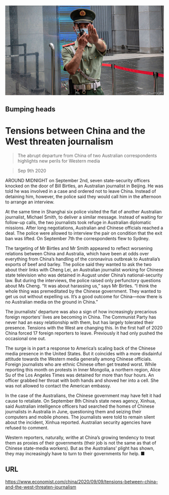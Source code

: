 ![](./images/20200912_CNP002.jpg)

## Bumping heads

# Tensions between China and the West threaten journalism

> The abrupt departure from China of two Australian correspondents highlights new perils for Western media

> Sep 9th 2020

AROUND MIDNIGHT on September 2nd, seven state-security officers knocked on the door of Bill Birtles, an Australian journalist in Beijing. He was told he was involved in a case and ordered not to leave China. Instead of detaining him, however, the police said they would call him in the afternoon to arrange an interview.

At the same time in Shanghai six police visited the flat of another Australian journalist, Michael Smith, to deliver a similar message. Instead of waiting for follow-up calls, the two journalists took refuge in Australian diplomatic missions. After long negotiations, Australian and Chinese officials reached a deal. The police were allowed to interview the pair on condition that the exit ban was lifted. On September 7th the correspondents flew to Sydney.

The targeting of Mr Birtles and Mr Smith appeared to reflect worsening relations between China and Australia, which have been at odds over everything from China’s handling of the coronavirus outbreak to Australia’s exports of beef and barley. The police said they wanted to ask the two about their links with Cheng Lei, an Australian journalist working for Chinese state television who was detained in August under China’s national-security law. But during the interviews, the police raised only perfunctory questions about Ms Cheng. “It was about harassing us,” says Mr Birtles. “I think the whole thing was premeditated by the Chinese government. They wanted to get us out without expelling us. It’s a good outcome for China—now there is no Australian media on the ground in China.”

The journalists’ departure was also a sign of how increasingly precarious foreign reporters’ lives are becoming in China. The Communist Party has never had an easy relationship with them, but has largely tolerated their presence. Tensions with the West are changing this. In the first half of 2020 China forced 17 foreign reporters to leave. Previously it had only pushed the occasional one out.

The surge is in part a response to America’s scaling back of the Chinese media presence in the United States. But it coincides with a more disdainful attitude towards the Western media generally among Chinese officials. Foreign journalists who are ethnic Chinese often get treated worst. While reporting this month on protests in Inner Mongolia, a northern region, Alice Su of the Los Angeles Times was detained for more than four hours. An officer grabbed her throat with both hands and shoved her into a cell. She was not allowed to contact the American embassy.

In the case of the Australians, the Chinese government may have felt it had cause to retaliate. On September 8th China’s state news agency, Xinhua, said Australian intelligence officers had searched the homes of Chinese journalists in Australia in June, questioning them and seizing their computers and mobile phones. The journalists were told to remain silent about the incident, Xinhua reported. Australian security agencies have refused to comment.

Western reporters, naturally, writhe at China’s growing tendency to treat them as proxies of their governments (their job is not the same as that of Chinese state-media workers). But as the Australians’ plight has shown, they may increasingly have to turn to their governments for help. ■

## URL

https://www.economist.com/china/2020/09/09/tensions-between-china-and-the-west-threaten-journalism
